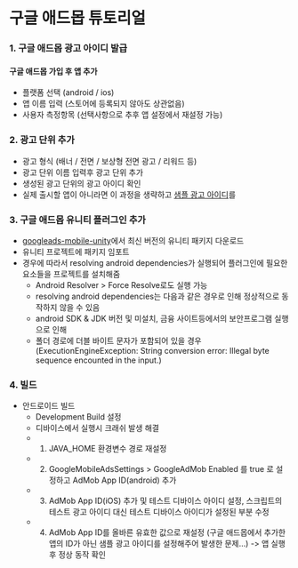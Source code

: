 # 구글 애드몹 튜토리얼


### 1. 구글 애드몹 광고 아이디 발급

#### 구글 애드몹 가입 후 앱 추가
* 플랫폼 선택 (android / ios)
* 앱 이름 입력 (스토어에 등록되지 않아도 상관없음)
* 사용자 측정항목 (선택사항으로 추후 앱 설정에서 재설정 가능)

### 2. 광고 단위 추가
* 광고 형식 (배너 / 전면 / 보상형 전면 광고 / 리워드 등)
* 광고 단위 이름 입력후 광고 단위 추가
* 생성된 광고 단위의 광고 아이디 확인
* 실제 출시할 앱이 아니라면 이 과정을 생략하고 [샘플 광고 아이디](https://developers.google.com/admob/android/test-ads?hl=ko, "테스트 광고 사용 설정")를 

### 3. 구글 애드몹 유니티 플러그인 추가
* [googleads-mobile-unity](https://github.com/googleads/googleads-mobile-unity/releases, "googleads-mobile-unity github")에서 최신 버전의 유니티 패키지 다운로드
* 유니티 프로젝트에 패키지 임포트
* 경우에 따라서 resolving android dependencies가 실행되어 플러그인에 필요한 요소들을 프로젝트를 설치해줌
  * Android Resolver > Force Resolve로도 실행 가능
  * resolving android dependencies는 다음과 같은 경우로 인해 정상적으로 동작하지 않을 수 있음
  * android SDK & JDK 버전 및 미설치, 금융 사이트등에서의 보안프로그램 실행으로 인해
  * 폴더 경로에 더블 바이트 문자가 포함되어 있을 경우 (ExecutionEngineException: String conversion error: Illegal byte sequence encounted in the input.)

### 4. 빌드
* 안드로이드 빌드
  * Development Build 설정
  * 디바이스에서 실행시 크래쉬 발생 해결
   * 1. JAVA_HOME 환경변수 경로 재설정
   * 2. GoogleMobileAdsSettings > GoogleAdMob Enabled 를 true 로 설정하고 AdMob App ID(android) 추가
   * 3. AdMob App ID(iOS) 추가 및 테스트 디바이스 아이디 설정, 스크립트의 테스트 광고 아이디 대신 테스트 디바이스 아이디가 설정된 부분 수정
   * 4. AdMob App ID를 올바른 유효한 값으로 재설정 (구글 애드몹에서 추가한 앱의 ID가 아닌 샘플 광고 아이디를 설정해주어 발생한 문제...) -> 앱 실행 후 정상 동작 확인
